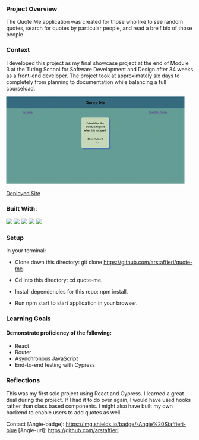 ### Project Overview
The Quote Me application was created for those who like to see random quotes, search for quotes by particular people, and read a breif bio of those people. 

### Context
I developed this project as my final showcase project at the end of Module 3 at the Turing School for Software Development and Design after 34 weeks as a front-end developer. The project took at approximately six days to completely from planning to documentation while balancing a full courseload.

![](giphy.gif)

[Deployed Site](https://weary-liquid.surge.sh/)

### Built With:

![](https://img.shields.io/badge/React-20232A?style=for-the-badge&logo=react&logoColor=61DAFB)
![](https://img.shields.io/badge/React_Router-CA4245?style=for-the-badge&logo=react-router&logoColor=white)
![](https://img.shields.io/badge/Cypress-17202C?style=for-the-badge&logo=cypress&logoColor=white)
![](https://img.shields.io/badge/CSS3-1572B6?style=for-the-badge&logo=css3&logoColor=white)
![](https://img.shields.io/badge/Node.js-339933?style=for-the-badge&logo=nodedotjs&logoColor=white)


### Setup
In your terminal:

* Clone down this directory: git clone https://github.com/arstaffieri/quote-me.

* Cd into this directory: cd quote-me.

* Install dependencies for this repo: npm install.

* Run npm start to start application in your browser.


### Learning Goals
#### Demonstrate proficiency of the following:

* React
* Router
* Asynchronous JavaScript
* End-to-end testing with Cypress


### Reflections
This was my first solo project using React and Cypress. I learned a great deal during the project. If I had it to do over again, I would have used hooks rather than class based components. I might also have built my own backend to enable users to add quotes as well. 

Contact
[Angie-badge]: https://img.shields.io/badge/-Angie%20Staffieri-blue
[Angie-url]: https://github.com/arstaffieri
